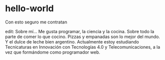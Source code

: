 # hello-world
Con esto seguro me contratan

edit: Sobre mí...
  Me gusta programar, la ciencia y la cocina. Sobre todo la parte de comer lo que cocino. Pizzas y empanadas son lo mejor del mundo. Y el dulce de leche bien argentino. Actualmente estoy estudiando Tecnicaturas en Innovación con Tecnologías 4.0 y Telecomunicaciones, a la vez que formándome como programador web.
